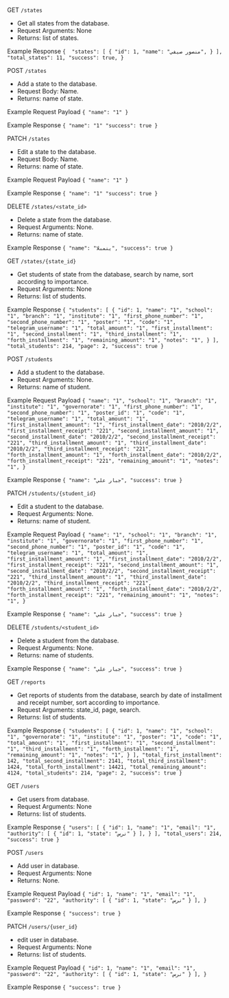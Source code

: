 GET `/states`

- Get all states from the database.
- Request Arguments: None
- Returns: list of states.

Example Response `{ 
    "states": [
        {
            "id": 1,
            "name": "منصور صيفي",
        }
    ],
    "total_states": 11,
    "success": true,
}`

POST `/states`

- Add a state to the database.
- Request Body: Name.
- Returns: name of state.

Example Request Payload `{
    "name": "1"
}`

Example Response `{
    "name": "1"
    "success": true
}`

PATCH `/states`

- Edit a state to the database.
- Request Body: Name.
- Returns: name of state.

Example Request Payload `{
    "name": "1"
}`

Example Response `{
    "name": "1"
    "success": true
}`

DELETE `/states/<state_id>`

- Delete a state from the database.
- Request Arguments: None.
- Returns: name of state.

Example Response `{
    "name": "ينمبلا",
    "success": true
}`

GET `/states/{state_id}`

- Get students of state from the database, search by name, sort according to importance.
- Request Arguments: None
- Returns: list of students.

Example Response `{
    "students": [
        {
            "id": 1,
            "name": "1",
            "school": "1",
            "branch": "1",
            "institute": "1",
            "first_phone_number": "1",
            "second_phone_number": "1",
            "poster": "1",
            "code": "1",
            "telegram_username": "1",
            "total_amount": "1",
            "first_installment": "1",
            "second_installment": "1",
            "third_installment": "1",
            "forth_installment": "1",
            "remaining_amount": "1",
            "notes": "1",
        }
    ],
    "total_students": 214,
    "page": 2,
    "success": true
}`

POST `/students`

- Add a student to the database.
- Request Arguments: None.
- Returns: name of student.

Example Request Payload `{
    "name": "1",
    "school": "1",
    "branch": "1",
    "institute": "1",
    "governorate": "1",
    "first_phone_number": "1",
    "second_phone_number": "1",
    "poster_id": "1",
    "code": "1",
    "telegram_username": "1",
    "total_amount": "1",
    "first_installment_amount": "1",
    "first_installment_date": "2010/2/2",
    "first_installment_receipt": "221",
    "second_installment_amount": "1",
    "second_installment_date": "2010/2/2",
    "second_installment_receipt": "221",
    "third_installment_amount": "1",
    "third_installment_date": "2010/2/2",
    "third_installment_receipt": "221",
    "forth_installment_amount": "1",
    "forth_installment_date": "2010/2/2",
    "forth_installment_receipt": "221",
    "remaining_amount": "1",
    "notes": "1",
}`

Example Response `{
    "name": "جبار علي",
    "success": true
}`


PATCH `/students/{student_id}`

- Edit a student to the database.
- Request Arguments: None.
- Returns: name of student.

Example Request Payload `{
    "name": "1",
    "school": "1",
    "branch": "1",
    "institute": "1",
    "governorate": "1",
    "first_phone_number": "1",
    "second_phone_number": "1",
    "poster_id": "1",
    "code": "1",
    "telegram_username": "1",
    "total_amount": "1",
    "first_installment_amount": "1",
    "first_installment_date": "2010/2/2",
    "first_installment_receipt": "221",
    "second_installment_amount": "1",
    "second_installment_date": "2010/2/2",
    "second_installment_receipt": "221",
    "third_installment_amount": "1",
    "third_installment_date": "2010/2/2",
    "third_installment_receipt": "221",
    "forth_installment_amount": "1",
    "forth_installment_date": "2010/2/2",
    "forth_installment_receipt": "221",
    "remaining_amount": "1",
    "notes": "1",
}`

Example Response `{
    "name": "جبار علي",
    "success": true
}`

DELETE `/students/<student_id>`

- Delete a student from the database.
- Request Arguments: None.
- Returns: name of students.

Example Response `{
    "name": "جبار علي",
    "success": true
}`

GET `/reports`

- Get reports of students from the database, search by date of installment and receipt number, sort according to importance.
- Request Arguments: state_id, page, search.
- Returns: list of students.

Example Response `{
    "students": [
        {
            "id": 1,
            "name": "1",
            "school": "1",
            "governorate": "1",
            "institute": "1",
            "poster": "1",
            "code": "1",
            "total_amount": "1",
            "first_installment": "1",
            "second_installment": "1",
            "third_installment": "1",
            "forth_installment": "1",
            "remaining_amount": "1",
            "notes": "1",
        }
    ],
    "total_first_installment": 142,
    "total_second_installment": 2141,
    "total_third_installment": 1424,
    "total_forth_installment": 14421,
    "total_remaining_amount": 4124,
    "total_students": 214,
    "page": 2,
    "success": true
}`

GET `/users`

- Get users from database.
- Request Arguments: None
- Returns: list of students.

Example Response `{
    "users": [
        {
            "id": 1,
            "name": "1",
            "email": "1",
            "authority": [
                {
                    "id": 1,
                    "state": "نرس"
                }
            ],
        }
    ],
    "total_users": 214,
    "success": true
}`

POST `/users`

- Add user in database.
- Request Arguments: None
- Returns: None.

Example Request Payload `{
    "id": 1,
    "name": "1",
    "email": "1",
    "password": "22",
    "authority": [
        {
            "id": 1,
            "state": "نرس"
        }
    ],
}`

Example Response `{
    "success": true
}`

PATCH `/users/{user_id}`

- edit user in database.
- Request Arguments: None
- Returns: list of students.

Example Request Payload `{
    "id": 1,
    "name": "1",
    "email": "1",
    "password": "22",
    "authority": [
        {
            "id": 1,
            "state": "نرس"
        }
    ],
}`

Example Response `{
    "success": true
}`
